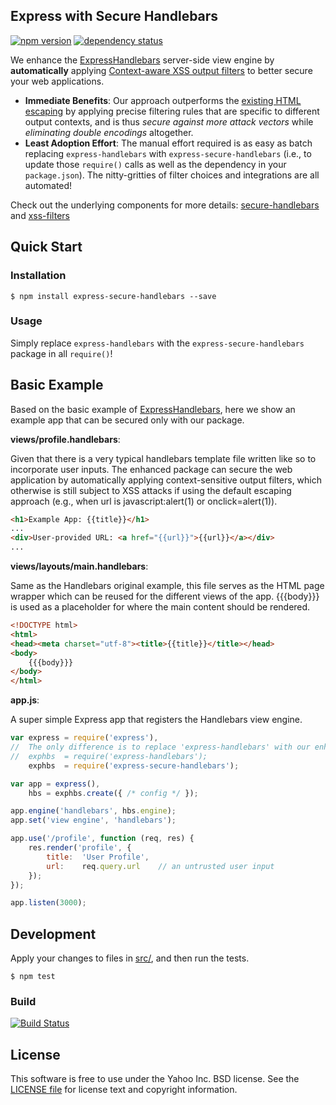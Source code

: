 Express with Secure Handlebars
-------

[![npm version][npm-badge]][npm]
[![dependency status][dep-badge]][dep-status]

[npm]: https://www.npmjs.org/package/express-secure-handlebars
[npm-badge]: https://img.shields.io/npm/v/express-secure-handlebars.svg?style=flat-square
[dep-status]: https://david-dm.org/yahoo/express-secure-handlebars
[dep-badge]: https://img.shields.io/david/yahoo/express-secure-handlebars.svg?style=flat-square

We enhance the [ExpressHandlebars](https://www.npmjs.com/package/express-handlebars) server-side view engine by **automatically** applying [Context-aware XSS output filters](https://www.npmjs.com/package/xss-filters) to better secure your web applications.

- **Immediate Benefits**: Our approach outperforms the [existing HTML escaping](http://handlebarsjs.com/#html-escaping) by applying precise filtering rules that are specific to different output contexts, and is thus *secure against more attack vectors* while *eliminating double encodings* altogether.
- **Least Adoption Effort**: The manual effort required is as easy as batch replacing `express-handlebars` with `express-secure-handlebars` (i.e., to update those `require()` calls as well as the dependency in your `package.json`). The nitty-gritties of filter choices and integrations are all automated!

Check out the underlying components for more details: [secure-handlebars](https://github.com/yahoo/secure-handlebars/blob/master/README.md#securehandlebars) and  [xss-filters](https://github.com/yahoo/xss-filters/blob/master/README.md#secure-xss-filters)

## Quick Start

### Installation
```
$ npm install express-secure-handlebars --save
```

### Usage
Simply replace `express-handlebars` with the `express-secure-handlebars` package in all `require()`!

## Basic Example
Based on the basic example of [ExpressHandlebars](https://github.com/ericf/express-handlebars#basic-usage), here we show an example app that can be secured only with our package. 

**views/profile.handlebars**:

Given that there is a very typical handlebars template file written like so to incorporate user inputs. 
The enhanced package can secure the web application by automatically applying context-sensitive output filters, which otherwise is still subject to XSS attacks if using the default escaping approach (e.g., when url is javascript:alert(1) or onclick=alert(1)). 

```html
<h1>Example App: {{title}}</h1>
...
<div>User-provided URL: <a href="{{url}}">{{url}}</a></div>
...
```

**views/layouts/main.handlebars**:

Same as the Handlebars original example, this file serves as the HTML page wrapper which can be reused for the different views of the app. {{{body}}} is used as a placeholder for where the main content should be rendered.

```html
<!DOCTYPE html>
<html>
<head><meta charset="utf-8"><title>{{title}}</title></head>
<body>
    {{{body}}}
</body>
</html>
```

**app.js**:

A super simple Express app that registers the Handlebars view engine. 

```javascript
var express = require('express'),
//  The only difference is to replace 'express-handlebars' with our enhanced package.
//  exphbs  = require('express-handlebars');
    exphbs  = require('express-secure-handlebars');

var app = express(),
    hbs = exphbs.create({ /* config */ });

app.engine('handlebars', hbs.engine);
app.set('view engine', 'handlebars');

app.use('/profile', function (req, res) {
    res.render('profile', {
        title:  'User Profile',
        url:    req.query.url    // an untrusted user input
    });
});

app.listen(3000);
```

## Development

Apply your changes to files in [src/](./src), and then run the tests.
```
$ npm test
```

### Build
[![Build Status](https://travis-ci.org/yahoo/express-secure-handlebars.svg?branch=master)](https://travis-ci.org/yahoo/express-secure-handlebars)

## License

This software is free to use under the Yahoo Inc. BSD license.
See the [LICENSE file](./LICENSE) for license text and copyright information.
